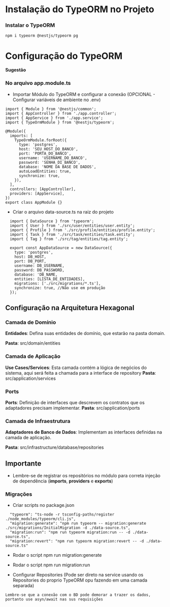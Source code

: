  # Instalação do TypeORM no Projeto

### Instalar o TypeORM
`npm i typeorm @nestjs/typeorm pg`

# Configuração do TypeORM

**Sugestão**

### No arquivo app.module.ts
  - Importar Módulo do TypeORM e configurar a conexão (OPCIONAL - Configurar variáveis de ambiente no .env)

```
import { Module } from '@nestjs/common';
import { AppController } from './app.controller';
import { AppService } from './app.service';
import { TypeOrmModule } from '@nestjs/typeorm';

@Module({
  imports: [
    TypeOrmModule.forRoot({
      type: 'postgres',
      host: 'SEU_HOST_DO_BANCO',
      port: 'PORTA_DO_BANCO',
      username: 'USERNAME_DO_BANCO',
      password: 'SENHA_DI_BANCO',
      database: 'NOME DA BASE DE DADOS',
      autoLoadEntities: true,
      synchronize: true,
    }),
  ],
  controllers: [AppController],
  providers: [AppService],
})
export class AppModule {}

```

- Criar o arquivo data-source.ts na raiz do projeto

```
  import { DataSource } from 'typeorm';
  import { User } from './src/user/entities/user.entity';
  import { Profile } from './src/profile/entities/profile.entity';
  import { Task } from './src/task/entities/task.entity';
  import { Tag } from './src/tag/entities/tag.entity';

  export const AppDataSource = new DataSource({
    type: 'postgres',
    host: DB_HOST,
    port: DB_PORT,
    username: DB_USERNAME,
    password: DB_PASSWORD,
    database: 'DB_NAME,
    entities: [LISTA_DE_ENTIDADES],
    migrations: ['./src/migrations/*.ts'],
    synchronize: true, //Não use em produção
  });
```
## Configuração na Arquitetura Hexagonal

### Camada de Domínio

**Entidades**: Defina suas entidades de domínio, que estarão na pasta domain.

**Pasta**: src/domain/entities

### Camada de Aplicação

**Use Cases/Services**: Esta camada contém a lógica de negócios do sistema, aqui será feita a chamada para a interface  de repository
**Pasta**: src/application/services

### Ports

**Ports**: Definição de interfaces que descrevem os contratos que os adaptadores precisam implementar.
**Pasta**: src/application/ports

### Camada de Infraestrutura

**Adaptadores de Banco de Dados**: Implementam as interfaces definidas na camada de aplicação.

**Pasta**: src/infrastructure/database/repositories

## Importante 
- Lembre-se de registrar os repositórios no módulo para correta injeção de dependência (**imports**, **providers** e **exports**)

### Migrações

- Criar scripts no package.json

```
  "typeorm": "ts-node -r tsconfig-paths/register ./node_modules/typeorm/cli.js",
  "migration:generate": "npm run typeorm -- migration:generate ./src/migrations/InitialMigration -d ./data-source.ts",
  "migration:run": "npm run typeorm migration:run -- -d ./data-source.ts",
  "migration:revert": "npm run typeorm migration:revert -- -d ./data-source.ts"
```

- Rodar o script npm run migration:generate

- Rodar o script npm run migration:run

- Configurar Repositories (Pode ser direto na service usando os Repositories do proprio TypeORM opu fazendo em uma camada separada)

```
Lembre-se que a conexão com o BD pode demorar a trazer os dados, portanto use asyn/await nas sus requisições
```
